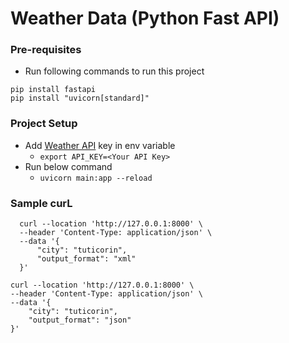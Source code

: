 # Weather Data (Python Fast API)

### Pre-requisites

- Run following commands to run this project
```
pip install fastapi
pip install "uvicorn[standard]"
```



### Project Setup
- Add [Weather API](https://rapidapi.com/weatherapi/api/weatherapi-com) key in env variable
  - ``export API_KEY=<Your API Key>``
- Run below command
  - ``uvicorn main:app --reload``
 
### Sample curL
```
  curl --location 'http://127.0.0.1:8000' \
  --header 'Content-Type: application/json' \
  --data '{
      "city": "tuticorin",
      "output_format": "xml"
  }'
```
```
curl --location 'http://127.0.0.1:8000' \
--header 'Content-Type: application/json' \
--data '{
    "city": "tuticorin",
    "output_format": "json"
}'
```
